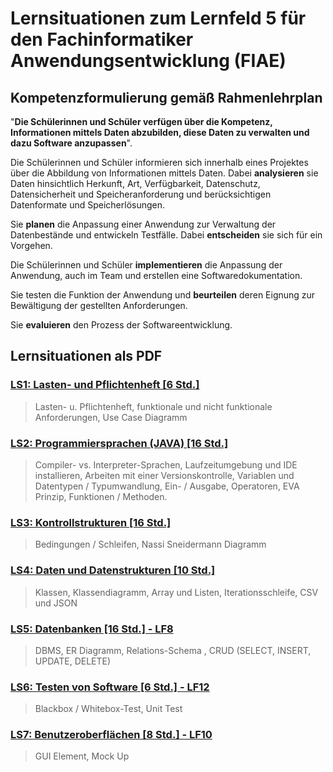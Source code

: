 # Lernsituationen zum Lernfeld 5 für den Fachinformatiker Anwendungsentwicklung (FIAE)

## Kompetenzformulierung gemäß Rahmenlehrplan

"**Die Schülerinnen und Schüler verfügen über die Kompetenz, Informationen mittels
Daten abzubilden, diese Daten zu verwalten und dazu Software anzupassen**".

Die Schülerinnen und Schüler informieren sich innerhalb eines Projektes über die Abbildung
von Informationen mittels Daten. Dabei **analysieren** sie Daten hinsichtlich Herkunft, Art,
Verfügbarkeit, Datenschutz, Datensicherheit und Speicheranforderung und berücksichtigen
Datenformate und Speicherlösungen.

Sie **planen** die Anpassung einer Anwendung zur Verwaltung der Datenbestände und entwickeln Testfälle. Dabei **entscheiden** sie sich für ein Vorgehen.

Die Schülerinnen und Schüler **implementieren** die Anpassung der Anwendung, auch im
Team und erstellen eine Softwaredokumentation.

Sie testen die Funktion der Anwendung und **beurteilen** deren Eignung zur Bewältigung der
gestellten Anforderungen.

Sie **evaluieren** den Prozess der Softwareentwicklung.

## Lernsituationen als PDF

### [LS1: Lasten- und Pflichtenheft [6 Std.]](https://github.com/jtuttas/lf5/raw/master/pdfs/LS1.md.pdf)

> Lasten- u. Pflichtenheft, funktionale und nicht funktionale Anforderungen, Use Case Diagramm

### [LS2: Programmiersprachen (JAVA) [16 Std.]](https://github.com/jtuttas/lf5/raw/master/pdfs/LS2.md.pdf)

> Compiler- vs. Interpreter-Sprachen, Laufzeitumgebung und IDE installieren, Arbeiten mit einer Versionskontrolle, Variablen und Datentypen / Typumwandlung, Ein- / Ausgabe, Operatoren, EVA Prinzip,  Funktionen / Methoden.

### [LS3: Kontrollstrukturen [16 Std.]](https://github.com/jtuttas/lf5/raw/master/pdfs/LS3.md.pdf)

> Bedingungen / Schleifen, Nassi Sneidermann Diagramm

### [LS4: Daten und Datenstrukturen [10 Std.]](https://github.com/jtuttas/lf5/raw/master/pdfs/LS4.md.pdf)

> Klassen, Klassendiagramm, Array und Listen, Iterationsschleife, CSV und JSON

### [LS5: Datenbanken [16 Std.] - LF8](https://github.com/jtuttas/lf5/raw/master/pdfs/LS5.md.pdf)

> DBMS, ER Diagramm, Relations-Schema , CRUD (SELECT, INSERT, UPDATE, DELETE)

### [LS6: Testen von Software [6 Std.] - LF12](https://github.com/jtuttas/lf5/raw/master/pdfs/LS7.md.pdf)

> Blackbox / Whitebox-Test, Unit Test

### [LS7: Benutzeroberflächen [8 Std.] - LF10](https://github.com/jtuttas/lf5/raw/master/pdfs/LS8.md.pdf)

> GUI Element, Mock Up
